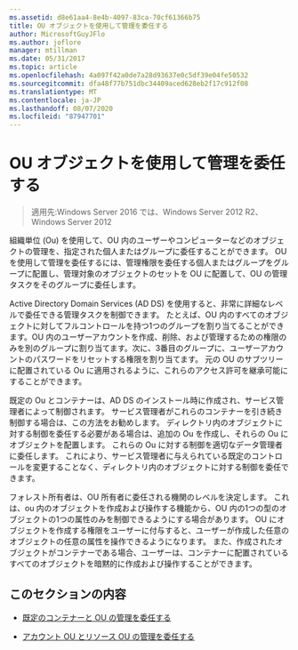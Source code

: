 ```yaml
---
ms.assetid: d8e61aa4-8e4b-4097-83ca-70cf61366b75
title: OU オブジェクトを使用して管理を委任する
author: MicrosoftGuyJFlo
ms.author: joflore
manager: mtillman
ms.date: 05/31/2017
ms.topic: article
ms.openlocfilehash: 4a097f42a0de7a28d93637e0c5df39e04fe50532
ms.sourcegitcommit: dfa48f77b751dbc34409aced628eb2f17c912f08
ms.translationtype: MT
ms.contentlocale: ja-JP
ms.lasthandoff: 08/07/2020
ms.locfileid: "87947701"
---
```

# <a name="delegating-administration-by-using-ou-objects"></a>OU オブジェクトを使用して管理を委任する

>適用先:Windows Server 2016 では、Windows Server 2012 R2、Windows Server 2012

組織単位 (Ou) を使用して、OU 内のユーザーやコンピューターなどのオブジェクトの管理を、指定された個人またはグループに委任することができます。 OU を使用して管理を委任するには、管理権限を委任する個人またはグループをグループに配置し、管理対象のオブジェクトのセットを OU に配置して、OU の管理タスクをそのグループに委任します。

Active Directory Domain Services (AD DS) を使用すると、非常に詳細なレベルで委任できる管理タスクを制御できます。 たとえば、OU 内のすべてのオブジェクトに対してフルコントロールを持つ1つのグループを割り当てることができます。OU 内のユーザーアカウントを作成、削除、および管理するための権限のみを別のグループに割り当てます。次に、3番目のグループに、ユーザーアカウントのパスワードをリセットする権限を割り当てます。 元の OU のサブツリーに配置されている Ou に適用されるように、これらのアクセス許可を継承可能にすることができます。

既定の Ou とコンテナーは、AD DS のインストール時に作成され、サービス管理者によって制御されます。 サービス管理者がこれらのコンテナーを引き続き制御する場合は、この方法をお勧めします。 ディレクトリ内のオブジェクトに対する制御を委任する必要がある場合は、追加の Ou を作成し、それらの Ou にオブジェクトを配置します。 これらの Ou に対する制御を適切なデータ管理者に委任します。 これにより、サービス管理者に与えられている既定のコントロールを変更することなく、ディレクトリ内のオブジェクトに対する制御を委任できます。

フォレスト所有者は、OU 所有者に委任される機関のレベルを決定します。 これは、ou 内のオブジェクトを作成および操作する機能から、OU 内の1つの型のオブジェクトの1つの属性のみを制御できるようにする場合があります。 OU にオブジェクトを作成する権限をユーザーに付与すると、ユーザーが作成した任意のオブジェクトの任意の属性を操作できるようになります。 また、作成されたオブジェクトがコンテナーである場合、ユーザーは、コンテナーに配置されているすべてのオブジェクトを暗黙的に作成および操作することができます。

## <a name="in-this-section"></a>このセクションの内容

-   [既定のコンテナーと OU の管理を委任する](../../ad-ds/plan/Delegating-Administration-of-Default-Containers-and-OUs.md)

-   [アカウント OU とリソース OU の管理を委任する](../../ad-ds/plan/Delegating-Administration-of-Account-OUs-and-Resource-OUs.md)



